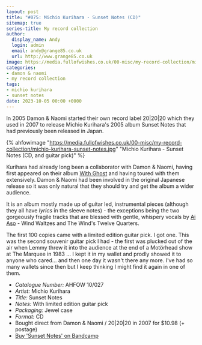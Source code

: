 ```yaml
---
layout: post
title: "#075: Michio Kurihara - Sunset Notes (CD)"
sitemap: true
series-title: My record collection
author:
  display_name: Andy
  login: admin
  email: andy@grange85.co.uk
  url: http://www.grange85.co.uk
image: https://media.fullofwishes.co.uk/00-misc/my-record-collection/michio-kurihara-sunset-notes.jpg
categories:
- damon & naomi
- my record collection
tags:
- michio kurihara
- sunset notes
date: 2023-10-05 00:00 +0000
---
```

In 2005 Damon & Naomi started their own record label 20\|20\|20 which they used in 2007 to release Michio Kurihara's 2005 album Sunset Notes that had previously been released in Japan.

{% ahfowimage "https://media.fullofwishes.co.uk/00-misc/my-record-collection/michio-kurihara-sunset-notes.jpg" "Michio Kurihara - Sunset Notes (CD, and guitar pick)" %}

Kurihara had already long been a collaborator with Damon & Naomi, having first appeared on their album [With Ghost]() and having toured with them extensively. Damon & Naomi had been involved in the original Japanese release so it was only natural that they should try and get the album a wider audience.

It is an album mostly made up of guitar led, instrumental pieces (although they all have _lyrics_ in the sleeve notes) - the exceptions being the two gorgeously fragile tracks that are blessed with gentle, whispery vocals by [Ai Aso]() - Wind Waltzes and  The Wind's Twelve Quarters.

The first 100 copies came with a limited edition guitar pick. I got one. This was the second souvenir guitar pick I had - the first was plucked out of the air when Lemmy threw it into the audience at the end of a Mot&ouml;rhead show at The Marquee in 1983 ... I kept it in my wallet and prodly showed it to anyone who cared... and then one day it wasn't there any more. I've had so many wallets since then but I keep thinking I might find it again in one of them.

 - *Catalogue Number:* AHFOW 10/027
 - *Artist:* Michio Kurihara
 - *Title:* Sunset Notes
 - *Notes:* With limited edition guitar pick
 - *Packaging:* Jewel case
 - *Format:* CD
 - Bought direct from Damon & Naomi / 20\|20\|20 in 2007 for $10.98 (+ postage)
 - [Buy 'Sunset Notes' on Bandcamp](https://pedalrecords.bandcamp.com/album/sunset-notes)
